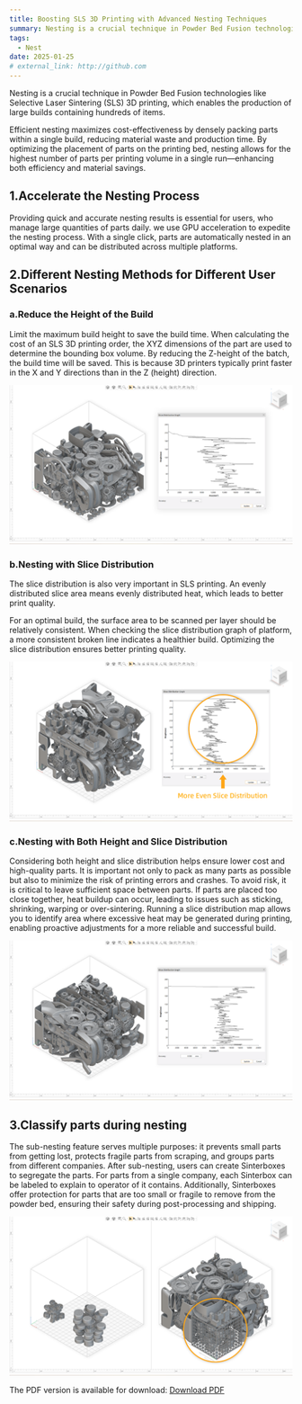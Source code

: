 ```yaml
---
title: Boosting SLS 3D Printing with Advanced Nesting Techniques
summary: Nesting is a crucial technique in Powder Bed Fusion technologies like Selective Laser Sintering (SLS) 3D printing.
tags:
  - Nest
date: 2025-01-25
# external_link: http://github.com
---
```

Nesting is a crucial technique in Powder Bed Fusion technologies like Selective Laser Sintering (SLS) 3D printing, which enables the production of large builds containing hundreds of items.

Efficient nesting maximizes cost-effectiveness by densely packing parts within a single build, reducing material waste and production time. By optimizing the placement of parts on the printing bed, nesting allows for the highest number of parts per printing volume in a single run—enhancing both efficiency and material savings.

## 1.Accelerate the Nesting Process
Providing quick and accurate nesting results is essential for users, who manage large quantities of parts daily. we use GPU acceleration to expedite the nesting process. With a single click, parts are automatically nested in an optimal way and can be distributed across multiple platforms.

## 2.Different Nesting Methods for Different User Scenarios 
### a.Reduce the Height of the Build
Limit the maximum build height to save the build time. When calculating the cost of an SLS 3D printing order, the XYZ dimensions of the part are used to determine the bounding box volume. By reducing the Z-height of the batch, the build time will be saved. This is because 3D printers typically print faster in the X and Y directions than in the Z (height) direction. 

![reduce height](images/reduce_height.png "reduce height")

### b.Nesting with Slice Distribution
The slice distribution is also very important in SLS printing. An evenly distributed slice area means evenly distributed heat, which leads to better print quality.

For an optimal build, the surface area to be scanned per layer should be relatively consistent. When checking the slice distribution graph of platform, a more consistent broken line indicates a healthier build. Optimizing the slice distribution ensures better printing quality.

![slice distribution](images/slice_distribution.png "slice distribution")

### c.Nesting with Both Height and Slice Distribution
Considering both height and slice distribution helps ensure lower cost and high-quality parts. It is important not only to pack as many parts as possible but also to minimize the risk of printing errors and crashes. To avoid risk, it is critical to leave sufficient space between parts. If parts are placed too close together, heat buildup can occur, leading to issues such as sticking, shrinking, warping or over-sintering. Running a slice distribution map allows you to identify area where excessive heat may be generated during printing, enabling proactive adjustments for a more reliable and successful build.

![height and slice distribution](images/height_and_slice_distribution.png "height and slice distribution")

## 3.Classify parts during nesting
The sub-nesting feature serves multiple purposes: it prevents small parts from getting lost, protects fragile parts from scraping, and groups parts from different companies. After sub-nesting, users can create Sinterboxes to segregate the parts. For parts from a single company, each Sinterbox can be labeled to explain to operator of it contains. Additionally, Sinterboxes offer protection for parts that are too small or fragile to remove from the powder bed, ensuring their safety during post-processing and shipping.

![sinterbox](images/sinter_box.png "sinterboxes")

The PDF version is available for download: [Download PDF](./3d_nest.pdf)


